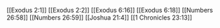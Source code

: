 [[Exodus 2:1]]
[[Exodus 2:2]]
[[Exodus 6:16]]
[[Exodus 6:18]]
[[Numbers 26:58]]
[[Numbers 26:59]]
[[Joshua 21:4]]
[[1 Chronicles 23:13]]
